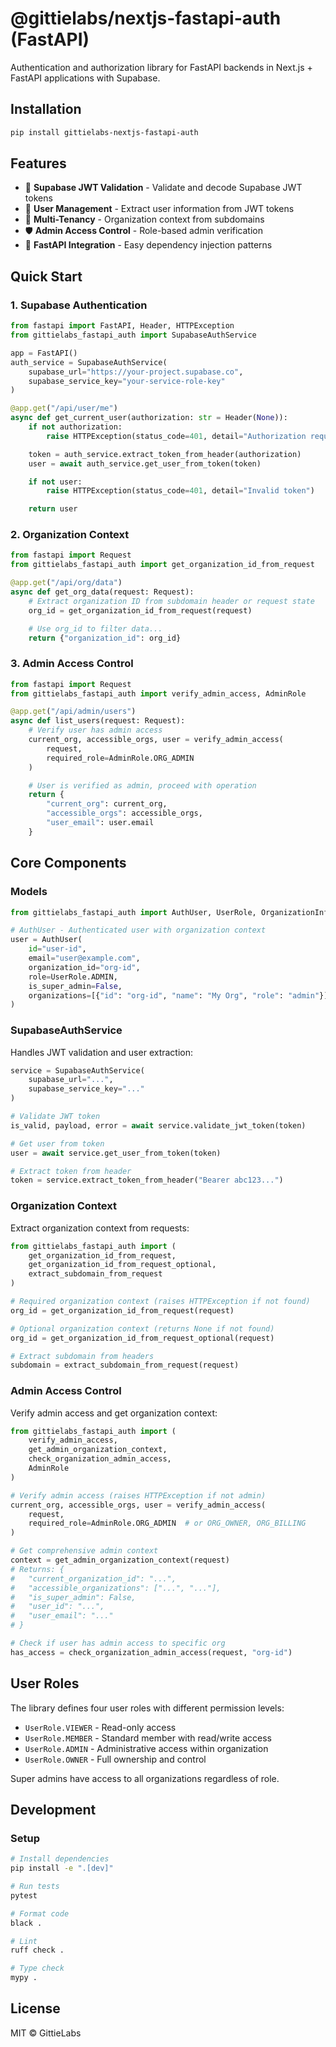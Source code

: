 # @gittielabs/nextjs-fastapi-auth (FastAPI)

Authentication and authorization library for FastAPI backends in Next.js + FastAPI applications with Supabase.

## Installation

```bash
pip install gittielabs-nextjs-fastapi-auth
```

## Features

- 🔐 **Supabase JWT Validation** - Validate and decode Supabase JWT tokens
- 👤 **User Management** - Extract user information from JWT tokens
- 🏢 **Multi-Tenancy** - Organization context from subdomains
- 🛡️ **Admin Access Control** - Role-based admin verification
- 🚀 **FastAPI Integration** - Easy dependency injection patterns

## Quick Start

### 1. Supabase Authentication

```python
from fastapi import FastAPI, Header, HTTPException
from gittielabs_fastapi_auth import SupabaseAuthService

app = FastAPI()
auth_service = SupabaseAuthService(
    supabase_url="https://your-project.supabase.co",
    supabase_service_key="your-service-role-key"
)

@app.get("/api/user/me")
async def get_current_user(authorization: str = Header(None)):
    if not authorization:
        raise HTTPException(status_code=401, detail="Authorization required")

    token = auth_service.extract_token_from_header(authorization)
    user = await auth_service.get_user_from_token(token)

    if not user:
        raise HTTPException(status_code=401, detail="Invalid token")

    return user
```

### 2. Organization Context

```python
from fastapi import Request
from gittielabs_fastapi_auth import get_organization_id_from_request

@app.get("/api/org/data")
async def get_org_data(request: Request):
    # Extract organization ID from subdomain header or request state
    org_id = get_organization_id_from_request(request)

    # Use org_id to filter data...
    return {"organization_id": org_id}
```

### 3. Admin Access Control

```python
from fastapi import Request
from gittielabs_fastapi_auth import verify_admin_access, AdminRole

@app.get("/api/admin/users")
async def list_users(request: Request):
    # Verify user has admin access
    current_org, accessible_orgs, user = verify_admin_access(
        request,
        required_role=AdminRole.ORG_ADMIN
    )

    # User is verified as admin, proceed with operation
    return {
        "current_org": current_org,
        "accessible_orgs": accessible_orgs,
        "user_email": user.email
    }
```

## Core Components

### Models

```python
from gittielabs_fastapi_auth import AuthUser, UserRole, OrganizationInfo

# AuthUser - Authenticated user with organization context
user = AuthUser(
    id="user-id",
    email="user@example.com",
    organization_id="org-id",
    role=UserRole.ADMIN,
    is_super_admin=False,
    organizations=[{"id": "org-id", "name": "My Org", "role": "admin"}]
)
```

### SupabaseAuthService

Handles JWT validation and user extraction:

```python
service = SupabaseAuthService(
    supabase_url="...",
    supabase_service_key="..."
)

# Validate JWT token
is_valid, payload, error = await service.validate_jwt_token(token)

# Get user from token
user = await service.get_user_from_token(token)

# Extract token from header
token = service.extract_token_from_header("Bearer abc123...")
```

### Organization Context

Extract organization context from requests:

```python
from gittielabs_fastapi_auth import (
    get_organization_id_from_request,
    get_organization_id_from_request_optional,
    extract_subdomain_from_request
)

# Required organization context (raises HTTPException if not found)
org_id = get_organization_id_from_request(request)

# Optional organization context (returns None if not found)
org_id = get_organization_id_from_request_optional(request)

# Extract subdomain from headers
subdomain = extract_subdomain_from_request(request)
```

### Admin Access Control

Verify admin access and get organization context:

```python
from gittielabs_fastapi_auth import (
    verify_admin_access,
    get_admin_organization_context,
    check_organization_admin_access,
    AdminRole
)

# Verify admin access (raises HTTPException if not admin)
current_org, accessible_orgs, user = verify_admin_access(
    request,
    required_role=AdminRole.ORG_ADMIN  # or ORG_OWNER, ORG_BILLING
)

# Get comprehensive admin context
context = get_admin_organization_context(request)
# Returns: {
#   "current_organization_id": "...",
#   "accessible_organizations": ["...", "..."],
#   "is_super_admin": False,
#   "user_id": "...",
#   "user_email": "..."
# }

# Check if user has admin access to specific org
has_access = check_organization_admin_access(request, "org-id")
```

## User Roles

The library defines four user roles with different permission levels:

- `UserRole.VIEWER` - Read-only access
- `UserRole.MEMBER` - Standard member with read/write access
- `UserRole.ADMIN` - Administrative access within organization
- `UserRole.OWNER` - Full ownership and control

Super admins have access to all organizations regardless of role.

## Development

### Setup

```bash
# Install dependencies
pip install -e ".[dev]"

# Run tests
pytest

# Format code
black .

# Lint
ruff check .

# Type check
mypy .
```

## License

MIT © GittieLabs
